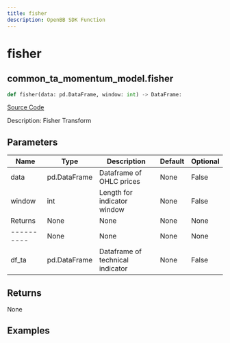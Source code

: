 ```yaml
---
title: fisher
description: OpenBB SDK Function
---
```

# fisher

## common_ta_momentum_model.fisher

```python
def fisher(data: pd.DataFrame, window: int) -> DataFrame:
```
[Source Code](https://github.com/OpenBB-finance/OpenBBTerminal/tree/main/openbb_terminal/common/technical_analysis/momentum_model.py#L164)

Description: Fisher Transform

## Parameters

| Name | Type | Description | Default | Optional |
| ---- | ---- | ----------- | ------- | -------- |
| data | pd.DataFrame | Dataframe of OHLC prices | None | False |
| window | int | Length for indicator window | None | False |
| Returns | None | None | None | None |
| ---------- | None | None | None | None |
| df_ta | pd.DataFrame | Dataframe of technical indicator | None | False |

## Returns

None

## Examples

